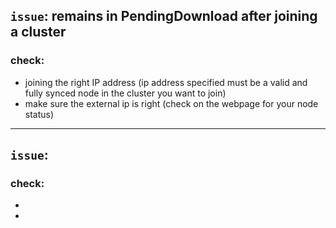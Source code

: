 ## `issue`: remains in PendingDownload after joining a cluster
### check: 
- joining the right IP address (ip address specified must be a valid and fully synced node in the cluster you want to join)
- make sure the external ip is right (check on the webpage for your node status)
___
## `issue`:
### check:
-
-
